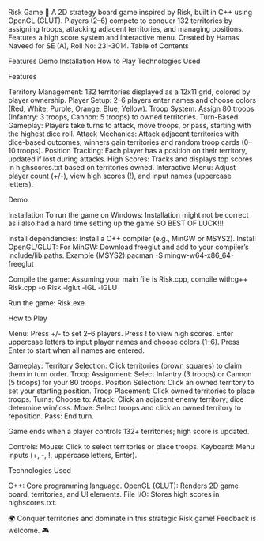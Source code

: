 Risk Game
🎲 A 2D strategy board game inspired by Risk, built in C++ using OpenGL (GLUT). Players (2–6) compete to conquer 132 territories by assigning troops, attacking adjacent territories, and managing positions. Features a high score system and interactive menu. Created by Hamas Naveed for SE (A), Roll No: 23I-3014.
Table of Contents

Features
Demo
Installation
How to Play
Technologies Used

Features

Territory Management: 132 territories displayed as a 12x11 grid, colored by player ownership.
Player Setup: 2–6 players enter names and choose colors (Red, White, Purple, Orange, Blue, Yellow).
Troop System: Assign 80 troops (Infantry: 3 troops, Cannon: 5 troops) to owned territories.
Turn-Based Gameplay: Players take turns to attack, move troops, or pass, starting with the highest dice roll.
Attack Mechanics: Attack adjacent territories with dice-based outcomes; winners gain territories and random troop cards (0–10 troops).
Position Tracking: Each player has a position on their territory, updated if lost during attacks.
High Scores: Tracks and displays top scores in highscores.txt based on territories owned.
Interactive Menu: Adjust player count (+/-), view high scores (!), and input names (uppercase letters).

Demo

Installation
To run the game on Windows:
Installation might not be correct as i also had a hard time setting up the game SO BEST OF LUCK!!!




Install dependencies:
Install a C++ compiler (e.g., MinGW or MSYS2).
Install OpenGL/GLUT:
For MinGW: Download freeglut and add to your compiler’s include/lib paths.
Example (MSYS2):pacman -S mingw-w64-x86_64-freeglut






Compile the game:
Assuming your main file is Risk.cpp, compile with:g++ Risk.cpp -o Risk -lglut -lGL -lGLU




Run the game:  Risk.exe



How to Play

Menu:
Press +/- to set 2–6 players.
Press ! to view high scores.
Enter uppercase letters to input player names and choose colors (1–6).
Press Enter to start when all names are entered.


Gameplay:
Territory Selection: Click territories (brown squares) to claim them in turn order.
Troop Assignment: Select Infantry (3 troops) or Cannon (5 troops) for your 80 troops.
Position Selection: Click an owned territory to set your starting position.
Troop Placement: Click owned territories to place troops.
Turns: Choose to:
Attack: Click an adjacent enemy territory; dice determine win/loss.
Move: Select troops and click an owned territory to reposition.
Pass: End turn.


Game ends when a player controls 132+ territories; high score is updated.


Controls:
Mouse: Click to select territories or place troops.
Keyboard: Menu inputs (+, -, !, uppercase letters, Enter).



Technologies Used

C++: Core programming language.
OpenGL (GLUT): Renders 2D game board, territories, and UI elements.
File I/O: Stores high scores in highscores.txt.


🌍 Conquer territories and dominate in this strategic Risk game! Feedback is welcome. 🎮
